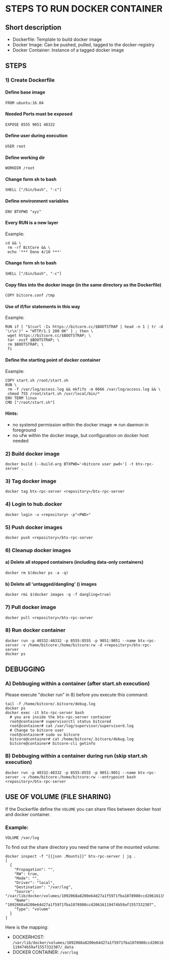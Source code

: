 # STEPS TO RUN DOCKER CONTAINER

## Short description
* Dockerfile: Template to build docker image
* Docker Image: Can be pushed, pulled, tagged to the docker-registry
* Docker Container: Instance of a tagged docker image


## STEPS
### 1) Create Dockerfile
#### Define base image
```FROM ubuntu:16.04```
#### Needed Ports must be exposed
```EXPOSE 8555 9051 40332```
#### Define user during execution
```USER root```
#### Define working dir
```WORKDIR /root```
#### Change form sh to bash 
```SHELL ["/bin/bash", "-c"]```
#### Define environment variables
```ENV BTXPWD "xyz" ```
#### Every RUN is a new layer
Example:
```
cd && \
 rm -rf BitCore && \
 echo '*** Done 4/10 ***'
```
#### Change form sh to bash 
```SHELL ["/bin/bash", "-c"]```
#### Copy files into the docker image (in the same directory as the Dockerfile)
```COPY bitcore.conf /tmp```
#### Use of if/for statements in this way
Example:
```
RUN if [ "$(curl -Is https://bitcore.cc/$BOOTSTRAP | head -n 1 | tr -d '\r\n')" = "HTTP/1.1 200 OK" ] ; then \
 wget https://bitcore.cc/$BOOTSTRAP; \
 tar -xvzf $BOOTSTRAP; \
 rm $BOOTSTRAP; \
 fi
```
#### Define the starting point of docker container
Example:
```
COPY start.sh /root/start.sh
RUN \
 rm -f /var/log/access.log && mkfifo -m 0666 /var/log/access.log && \
 chmod 755 /root/start.sh /usr/local/bin/*
ENV TERM linux
CMD ["/root/start.sh"]
```
#### Hints:
- no systemd permission within the docker image => run daemon in foreground
- no ufw within the docker image, but configuration on docker host needed 


### 2) Build docker image
```
docker build [--build-arg BTXPWD='<bitcore user pwd>'] -t btx-rpc-server .
```

### 3) Tag docker image
```
docker tag btx-rpc-server <repository>/btx-rpc-server
```

### 4) Login to hub.docker
```
docker login -u <repository> -p"<PWD>"
```

### 5) Push docker images
```
docker push <repository>/btx-rpc-server
```

### 6) Cleanup docker images
#### a) Delete all stopped containers (including data-only containers)
```
docker rm $(docker ps -a -q)
```
#### b) Delete all 'untagged/dangling' (<none>) images
```
docker rmi $(docker images -q -f dangling=true)
```

### 7) Pull docker image
```
docker pull <repository>/btx-rpc-server
```

### 8) Run docker container
```
docker run -p 40332:40332 -p 8555:8555 -p 9051:9051 --name btx-rpc-server -v /home/bitcore:/home/bitcore:rw -d <repository>/btx-rpc-server
docker ps
```

## DEBUGGING

### A) Debbuging within a container (after start.sh execution)
Please execute "docker run" in 8) before you execute this command:
```
tail -f /home/bitcore/.bitcore/debug.log
docker ps
docker exec -it btx-rpc-server bash
  # you are inside the btx-rpc-server container
  root@container# supervisorctl status bitcored
  root@container# cat /var/log/supervisor/supervisord.log
  # Change to bitcore user
  root@container# sudo su bitcore
  bitcore@container# cat /home/bitcore/.bitcore/debug.log
  bitcore@container# bitcore-cli getinfo
```

### B) Debbuging within a container during run (skip start.sh execution)
```
docker run -p 40332:40332 -p 8555:8555 -p 9051:9051 --name btx-rpc-server -v /home/bitcore:/home/bitcore:rw --entrypoint bash <repository>/btx-rpc-server
```


## USE OF VOLUME (FILE SHARING)
If the Dockerfile define the ```VOLUME``` you can share files between docker host and docker container.

### Example:

```VOLUME /var/log```

To find out the share directory you need the name of the mounted volume:
```
docker inspect -f "{{json .Mounts}}" btx-rpc-server | jq .
[
  {
    "Propagation": "",
    "RW": true,
    "Mode": "",
    "Driver": "local",
    "Destination": "/var/log",
    "Source": "/var/lib/docker/volumes/1092068a8200e64d27a1f5971fba1078980ccd20616119474b59af1557332307/_data",
    "Name": "1092068a8200e64d27a1f5971fba1078980ccd20616119474b59af1557332307",
    "Type": "volume"
  }
]
```
Here is the mapping:
* DOCKERHOST: ```/var/lib/docker/volumes/1092068a8200e64d27a1f5971fba1078980ccd20616119474b59af1557332307/_data```
* DOCKER CONTAINER: ```/var/log```

